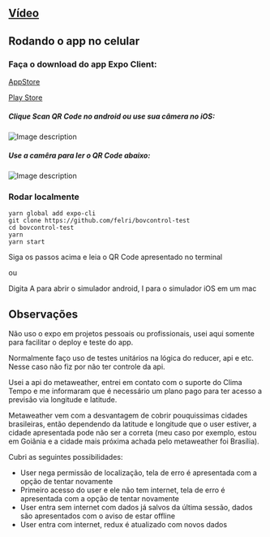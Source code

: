 
## [Vídeo](https://streamable.com/z7amcj)

## Rodando o app no celular
### Faça o download do app Expo Client:

[AppStore](https://apps.apple.com/br/app/expo-client/id982107779)

[Play Store](https://play.google.com/store/apps/details?id=host.exp.exponent&hl=pt_BR)

##### Clique Scan QR Code no android ou use sua câmera no iOS:

![Image description](https://i.imgur.com/UhQPnRE.jpg)

##### Use a camêra para ler o QR Code abaixo:

![Image description](https://i.imgur.com/XR9sfI6.png)

### Rodar localmente

```
yarn global add expo-cli
git clone https://github.com/felri/bovcontrol-test
cd bovcontrol-test
yarn
yarn start
```
Siga os passos acima e leia o QR Code apresentado no terminal

ou

Digita A para abrir o simulador android, I para o simulador iOS em um mac


## Observações



Não uso o expo em projetos pessoais ou profissionais, usei aqui somente para facilitar o deploy e teste do app.

Normalmente faço uso de testes unitários na lógica do reducer, api e etc. Nesse caso não fiz por não ter controle da api.

Usei a api do metaweather, entrei em contato com o suporte do Clima Tempo e me informaram que é necessário um plano pago para ter acesso a previsão via longitude e latitude.

Metaweather vem com a desvantagem de cobrir pouquissimas cidades brasileiras, então dependendo da latitude e longitude que o user estiver, a cidade apresentada pode não ser a correta (meu caso por exemplo, estou em Goiânia e a cidade mais próxima achada pelo metaweather foi Brasília).


Cubri as seguintes possibilidades:

- User nega permissão de localização, tela de erro é apresentada com a opção de tentar novamente
- Primeiro acesso do user e ele não tem internet, tela de erro é apresentada com a opção de tentar novamente
- User entra sem internet com dados já salvos da última sessão, dados são apresentados com o aviso de estar offline
- User entra com internet, redux é atualizado com novos dados
